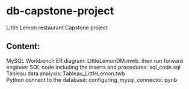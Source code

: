 # db-capstone-project
Little Lemon restaurant Capstone project  

## Content:
MySQL Workbench ER diagram: LittleLemonDM.mwb. then run forward engineer 
SQL code including the inserts and procedures:  sql_code.sql 
Tableau data analysis: Tableau_LittleLemon.twb  
Python connect to the database: configuring_mysql_connector.ipynb  









